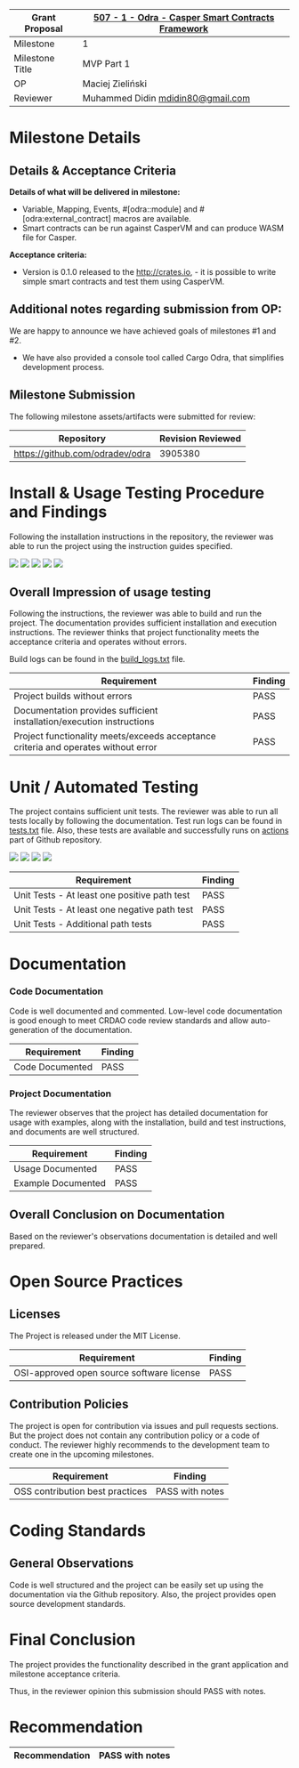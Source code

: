 Grant Proposal | [507 - 1 - Odra - Casper Smart Contracts Framework](https://portal.devxdao.com/app/proposal/507)
------------ | -------------
Milestone | 1
Milestone Title | MVP Part 1
OP | Maciej Zieliński
Reviewer | Muhammed Didin <mdidin80@gmail.com>

# Milestone Details

## Details & Acceptance Criteria


**Details of what will be delivered in milestone:**

- Variable, Mapping, Events, #[odra::module] and #[odra:external_contract] macros are available.
- Smart contracts can be run against CasperVM and can produce WASM file for Casper. 

**Acceptance criteria:**

- Version is 0.1.0 released to the http://crates.io, - it is possible to write simple smart contracts and test them using CasperVM.

## Additional notes regarding submission from OP:
We are happy to announce we have achieved goals of milestones #1 and #2.
- We have also provided a console tool called Cargo Odra, that simplifies development process.


## Milestone Submission

The following milestone assets/artifacts were submitted for review:

Repository | Revision Reviewed
------------ | -------------
https://github.com/odradev/odra | 3905380




# Install & Usage Testing Procedure and Findings

Following the installation instructions in the repository,
the reviewer was able to run the project using the instruction guides specified. 

![](assets/build_1.png)
![](assets/build_2.png)
![](assets/build_3.png)
![](assets/build_4.png)
![](assets/build_5.png)


## Overall Impression of usage testing

Following the instructions, the reviewer was able to build and run the project. The documentation provides sufficient installation and execution instructions. The reviewer thinks that project functionality meets the acceptance criteria and operates without errors.

Build logs can be found in the [build_logs.txt](assets/build_logs.txt) file.



Requirement | Finding
------------ | -------------
Project builds without errors | PASS
Documentation provides sufficient installation/execution instructions | PASS 
Project functionality meets/exceeds acceptance criteria and operates without error | PASS 

# Unit / Automated Testing

The project contains sufficient unit tests. The reviewer was able to run all tests locally by following the documentation. Test run logs can be found in [tests.txt](assets/test_logs.txt) file. Also, these tests are available and successfully runs on [actions](https://github.com/odradev/odra/actions) part of Github repository.


![](assets/test_1.png)
![](assets/test_2.png)
![](assets/test_3.png)
![](assets/test_4.png)

Requirement | Finding
------------ | -------------
Unit Tests - At least one positive path test | PASS 
Unit Tests - At least one negative path test | PASS 
Unit Tests - Additional path tests | PASS 


# Documentation

### Code Documentation

Code is well documented and commented. Low-level code documentation is good enough to meet CRDAO code review standards and allow auto-generation of the documentation.

Requirement | Finding
------------ | -------------
Code Documented | PASS

### Project Documentation


The reviewer observes that the project has detailed documentation  for usage with examples, along with the installation, build and test instructions, and documents are well structured.

Requirement | Finding
------------ | -------------
Usage Documented | PASS 
Example Documented | PASS 


## Overall Conclusion on Documentation

Based on the reviewer's observations documentation is detailed and well prepared.

# Open Source Practices

## Licenses

The Project is released under the MIT License.

Requirement | Finding
------------ | -------------
OSI-approved open source software license | PASS

## Contribution Policies

The project is open for contribution via issues and pull requests sections. But the project does not contain any contribution policy or a code of conduct. The reviewer highly recommends to the development team to create one in the upcoming milestones.


Requirement | Finding
------------ | -------------
OSS contribution best practices | PASS with notes

# Coding Standards

## General Observations

Code is well structured and the project can be easily set up using the documentation via the Github repository. Also, the project provides open source development standards.

# Final Conclusion

The project provides the functionality described in the grant application and milestone acceptance criteria. 

Thus, in the reviewer opinion this submission should PASS with notes.

# Recommendation

Recommendation | PASS with notes
------------ | -------------